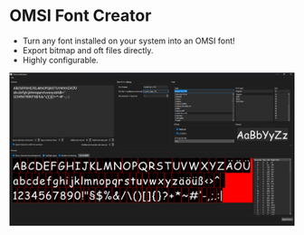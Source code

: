 # OMSI Font Creator

- Turn any font installed on your system into an OMSI font!
- Export bitmap and oft files directly.
- Highly configurable.

![image](Screenshot.png)